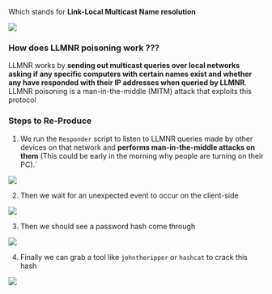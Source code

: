 Which stands for **Link-Local Multicast Name resolution**

![](https://i.imgur.com/U1nwO4A.png)

### How does LLMNR poisoning work ???

LLMNR works by **sending out multicast queries over local networks asking if any specific computers with certain names exist and whether any have responded with their IP addresses when queried by LLMNR**. LLMNR poisoning is a man-in-the-middle (MITM) attack that exploits this protocol

### Steps to Re-Produce

1. We run the `Responder` script to listen to LLMNR queries made by other devices on that network and **performs man-in-the-middle attacks on them** (This could be early in the morning why people are turning on their PC).`

![](https://i.imgur.com/uYKJtur.png)

2. Then we wait for an unexpected event to occur on the client-side

![](https://i.imgur.com/7V1Ux4X.png)

3. Then we should see a password hash come through

![](https://i.imgur.com/JGlqYNy.png)

4. Finally we can grab a tool like `johntheripper` or `hashcat` to crack this hash

![](https://i.imgur.com/zranx24.png)

